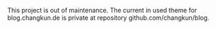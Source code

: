 This project is out of maintenance.
The current in used theme for blog.changkun.de is private at repository github.com/changkun/blog.